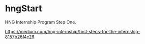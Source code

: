 # hngStart

HNG Internship Program Step One.

https://medium.com/hng-internship/first-steps-for-the-internship-8157b26f4c26
